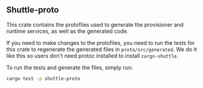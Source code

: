 ## Shuttle-proto

This crate contains the protofiles used to generate the provisioner and runtime services,
as well as the generated code.

If you need to make changes to the protofiles, you need to run the tests for this crate to 
regenerate the generated files in `proto/src/generated`. We do it like this so users don't 
need protoc installed to install `cargo-shuttle`.

To run the tests and generate the files, simply run:

```bash
cargo test -p shuttle-proto
```
